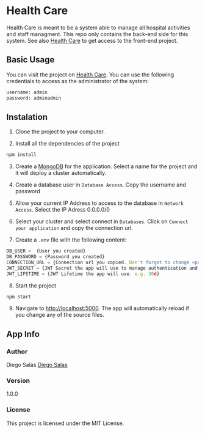 # Health Care

Health Care is meant to be a system able to manage all hospital activities and staff managment. This repo only contains the back-end side for this system. See also [Health Care](https://github.com/diegosalasmartinez/health_care) to get access to the front-end project.

## Basic Usage

You can visit the project on [Health Care](https://diegosalas-healthcare.web.app). You can use the following credentials to access as the administrator of the system: 

```bash
username: admin
password: adminadmin
```

## Instalation

1. Clone the project to your computer.

2. Install all the dependencies of the project

``` bash
npm install
```

3. Create a [MongoDB](https://account.mongodb.com/) for the application. Select a name for the project and it will deploy a cluster automatically.

4. Create a database user in `Database Access`. Copy the username and password

5. Allow your current IP Address to access to the database in `Network Access`. Select the IP Adress 0.0.0.0/0

6. Select your cluster and select connect in `Databases`. Click on `Connect your application` and copy the connection url.

7. Create a `.env` file with the following content:

```javascript
DB_USER =  {User you created}
DB_PASSWORD = {Password you created}
CONNECTION_URL = {Connection url you copied. Don't forget to change <password> with your the password you created}
JWT_SECRET = {JWT Secret the app will use to manage authentication and authorization}
JWT_LIFETIME = {JWT Lifetime the app will use. e.g. 30d}
```

8. Start the project

``` bash
npm start
```

9. Navigate to [http://localhost:5000](http://localhost:5000). The app will automatically reload if you change any of the source files.

## App Info

### Author

Diego Salas [Diego Salas](https://www.linkedin.com/in/diego-alejandro-salas-martinez/)

### Version

1.0.0

### License

This project is licensed under the MIT License.
